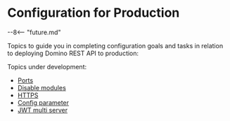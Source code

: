 # Configuration for Production

--8<-- "future.md"

Topics to guide you in completing configuration goals and tasks in relation to deploying Domino REST API to production:

Topics under development:

- [Ports](prodports.md)
- [Disable modules](disablemodule.md)
- [HTTPS](httpsprod.md)
- [Config parameter](configparam.md)
- [JWT multi server](jwtmultiserver.md)
